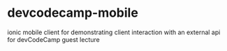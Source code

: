 # devcodecamp-mobile
ionic mobile client for demonstrating client interaction with an external api for devCodeCamp guest lecture
